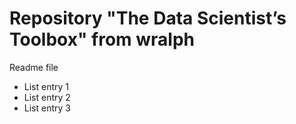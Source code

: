 Repository "The Data Scientist’s Toolbox" from wralph
===========

Readme file

* List entry 1
* List entry 2
* List entry 3
